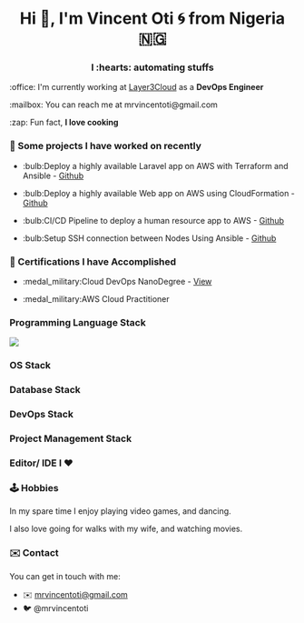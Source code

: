 <h1 align="center"> Hi 👋, I'm Vincent Oti 🌀 from Nigeria 🇳🇬</h1>
<h3 align="center"> I :hearts: automating stuffs </h3>
<p>:office: I'm currently working at <a href="https://www.layer3.cloud/">Layer3Cloud</a> as a <b>DevOps Engineer</b></p>
<p>:mailbox: You can reach me at mrvincentoti@gmail.com</p>
<p>:zap: Fun fact, <b>I love cooking</b></p>

### 📝 Some projects I have worked on recently
<ul>
  <li>
    <p> :bulb:Deploy a highly available Laravel app on AWS with Terraform and Ansible - <a href="https://github.com/mrvincentoti/ha-laravel-aws-terraform">Github</a></p>
  </li>
  <li>
    <p> :bulb:Deploy a highly available Web app on AWS using CloudFormation - <a href="https://github.com/mrvincentoti/cloudformation-high-availability-web-app">Github</a></p>
  </li>
  <li>
    <p> :bulb:CI/CD Pipeline to deploy a human resource app to AWS - <a href="https://github.com/mrvincentoti/udapeople_cicd_pipeline">Github</a></p>
  </li>
  <li>
    <p> :bulb:Setup SSH connection between Nodes Using Ansible - <a href="https://github.com/mrvincentoti/setup-ssh-between-two-ec2-instances">Github</a></p>
  </li>
</ul>

### 🧾 Certifications I have Accomplished
<ul>
  <li>
    <p> :medal_military:Cloud DevOps NanoDegree - <a href="https://graduation.udacity.com/confirm/THKSFZTK">View</a></p>
  </li>
  <li>
    <p> :medal_military:AWS Cloud Practitioner</p>
  </li>
</ul>

### Programming Language Stack
<p align="left">
  <a><img src="https://camo.githubusercontent.com/bbb327d6ba7708520eaafd13396fed64d73bf5df5c4cdd0ba03cf0843f7a9340/68747470733a2f2f7777772e766563746f726c6f676f2e7a6f6e652f6c6f676f732f676e755f626173682f676e755f626173682d69636f6e2e737667" /></a>
</p>

### OS Stack

### Database Stack

### DevOps Stack

### Project Management Stack

### Editor/ IDE I ♥️

### :joystick: Hobbies

In my spare time I enjoy playing video games, and dancing.

I also love going for walks with my wife, and watching movies.

### :envelope: Contact

You can get in touch with me:

- :envelope: mrvincentoti@gmail.com
- :bird: @mrvincentoti
